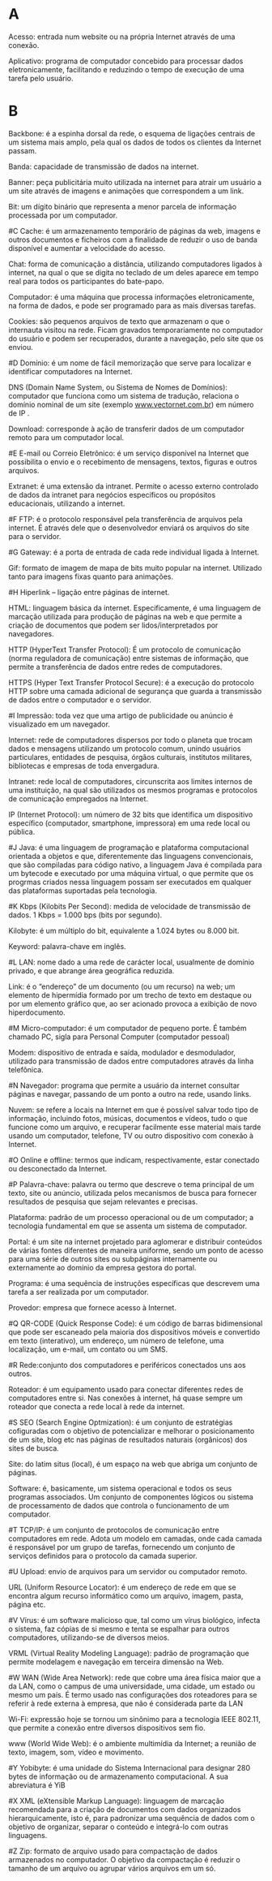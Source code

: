 # A

Acesso: entrada num website ou na própria Internet através de uma conexão.

Aplicativo: programa de computador concebido para processar dados eletronicamente, facilitando e reduzindo o tempo de execução de uma tarefa pelo usuário.

 

# B
Backbone: é a espinha dorsal da rede, o esquema de ligações centrais de um sistema mais amplo, pela qual os dados de todos os clientes da Internet passam.

Banda: capacidade de transmissão de dados na internet.

Banner: peça publicitária muito utilizada na internet para atrair um usuário a um site através de imagens e animações que correspondem a um link.

Bit: um dígito binário que representa a menor parcela de informação processada por um computador.

 

#C
Cache: é um armazenamento temporário de páginas da web, imagens e outros documentos e ficheiros com a finalidade de reduzir o uso de banda disponível e aumentar a velocidade do acesso.

Chat: forma de comunicação a distância, utilizando computadores ligados à internet, na qual o que se digita no teclado de um deles aparece em tempo real para todos os participantes do bate-papo.

Computador: é uma máquina que processa informações eletronicamente, na forma de dados, e pode ser programado para as mais diversas tarefas.

Cookies: são pequenos arquivos de texto que armazenam o que o internauta visitou na rede. Ficam gravados temporariamente no computador do usuário e podem ser recuperados, durante a navegação, pelo site que os enviou.

 

#D
Domínio: é um nome de fácil memorização que serve para localizar e identificar computadores na Internet.

DNS (Domain Name System, ou Sistema de Nomes de Domínios): computador que funciona como um sistema de tradução, relaciona o domínio nominal de um site (exemplo www.vectornet.com.br) em número de IP .

Download: corresponde à ação de transferir dados de um computador remoto para um computador local.

#E
E-mail ou Correio Eletrônico:  é um serviço disponível na Internet que possibilita o envio e o recebimento de mensagens, textos, figuras e outros arquivos.

Extranet: é uma extensão da intranet. Permite o acesso externo controlado de dados da intranet para negócios específicos ou propósitos educacionais, utilizando a internet.

 

#F
FTP: é o protocolo responsável pela transferência de arquivos pela internet. É através dele que o desenvolvedor enviará os arquivos do site para o servidor.

 

#G
Gateway: é a porta de entrada de cada rede individual ligada à Internet.

Gif: formato de imagem de mapa de bits muito popular na internet. Utilizado tanto para imagens fixas quanto para animações.

 

#H
Hiperlink – ligação entre páginas de internet.

HTML: linguagem básica da internet. Especificamente, é uma linguagem  de marcação utilizada para produção de páginas na web e que permite a criação de documentos que podem ser lidos/interpretados por navegadores.

HTTP (HyperText Transfer Protocol): É um protocolo de comunicação (norma reguladora de comunicação) entre sistemas de informação, que permite a transferência de dados entre redes de computadores.

HTTPS (Hyper Text Transfer Protocol Secure): é a execução do protocolo HTTP sobre uma camada adicional de segurança que  guarda a transmissão de dados entre o computador e o servidor.

 

#I
Impressão:  toda vez que uma artigo de publicidade ou anúncio é visualizado em um navegador.

Internet: rede de computadores dispersos por todo o planeta que trocam dados e mensagens utilizando um protocolo comum, unindo usuários particulares, entidades de pesquisa, órgãos culturais, institutos militares, bibliotecas e empresas de toda envergadura.

Intranet: rede local de computadores, circunscrita aos limites internos de uma instituição, na qual são utilizados os mesmos programas e protocolos de comunicação empregados na Internet.

IP (Internet Protocol): um número de 32 bits que identifica um dispositivo específico (computador, smartphone, impressora) em uma rede local ou pública.

 

#J
Java: é uma linguagem de programação e plataforma computacional orientada a objetos e que, diferentemente das linguagens convencionais, que são compiladas para código nativo, a linguagem Java é compilada para um bytecode e executado por uma máquina virtual, o que permite que os progrmas criados nessa linguagem possam ser executados em qualquer das plataformas suportadas pela tecnologia.

 

#K
Kbps (Kilobits Per Second): medida de velocidade de transmissão de dados. 1 Kbps = 1.000 bps (bits por segundo).

Kilobyte: é um múltiplo do bit, equivalente a 1.024 bytes  ou 8.000 bit.

Keyword: palavra-chave em inglês.

 

#L
LAN: nome dado a uma rede de carácter local, usualmente de domínio privado, e que abrange área geográfica reduzida.

Link: é o “endereço” de um documento (ou um recurso) na web; um elemento de hipermídia formado por um trecho de texto em destaque ou por um elemento gráfico que, ao ser acionado provoca a exibição de novo hiperdocumento.

 

#M
Micro-computador: é um computador de pequeno porte. É também chamado PC, sigla para Personal Computer (computador pessoal)

Modem: dispositivo de entrada e saída, modulador e desmodulador, utilizado para transmissão de dados entre computadores através da linha telefônica.

 

#N
Navegador: programa que permite a usuário da internet consultar páginas e navegar, passando de um ponto a outro na rede, usando links.

Nuvem: se refere a locais na Internet em que é possível salvar todo tipo de informação, incluindo fotos, músicas, documentos e vídeos, tudo o que funcione como um arquivo, e recuperar facilmente esse material mais tarde usando um computador, telefone, TV ou outro dispositivo com conexão à Internet.

 

#O
Online e offline: termos que indicam, respectivamente, estar conectado ou desconectado da Internet.

 

#P
Palavra-chave: palavra ou termo que descreve o tema principal de um texto, site ou anúncio, utilizada pelos mecanismos de busca para fornecer resultados de pesquisa que sejam relevantes e precisas.

Plataforma: padrão de um processo operacional ou de um computador; a tecnologia fundamental em que se assenta um sistema de computador.

Portal: é um site na internet projetado para aglomerar e distribuir conteúdos de várias fontes diferentes de maneira uniforme, sendo um ponto de acesso para uma série de outros sites ou subpáginas internamente ou externamente ao domínio da empresa gestora do portal.

Programa: é uma sequência de instruções específicas que descrevem uma tarefa a ser realizada por um computador.

Provedor: empresa que fornece acesso à  Internet.

 

#Q
QR-CODE (Quick Response Code): é um código de barras bidimensional que pode ser escaneado pela maioria dos dispositivos móveis e convertido em texto (interativo), um endereço, um número de telefone, uma localização, um e-mail, um contato ou um SMS.

 

#R
Rede:conjunto dos computadores e periféricos conectados uns aos outros.

Roteador: é um equipamento usado para conectar diferentes redes de computadores entre si. Nas conexões à internet, há quase sempre um roteador que conecta a rede local à rede da internet.

 

#S
SEO (Search Engine Optmization): é um conjunto de estratégias cofiguradas com o objetivo de potencializar e melhorar o posicionamento de um site, blog etc nas páginas de resultados naturais (orgânicos) dos sites de busca.

Site: do latim situs (local), é um espaço na web que abriga um conjunto de páginas.

Software: é, basicamente, um sistema operacional e todos os seus programas associados. Um conjunto de componentes lógicos ou sistema de processamento de dados que controla o funcionamento de um computador.

 

#T
TCP/IP: é um conjunto de protocolos de comunicação entre computadores em rede. Adota um modelo em camadas, onde cada camada é responsável por um grupo de tarefas, fornecendo um conjunto de serviços definidos para o protocolo da camada superior.

 

#U
Upload: envio de arquivos para um servidor ou computador remoto.

URL (Uniform Resource Locator): é um endereço de rede em que se encontra algum recurso informático como um arquivo, imagem, pasta, página etc.

 

#V
Vírus: é um software malicioso que, tal como um vírus biológico, infecta o sistema, faz cópias de si mesmo e tenta se espalhar para outros computadores, utilizando-se de diversos meios.

VRML (Virtual Reality Modeling Language):  padrão de programação que permite modelagem e navegação em terceira dimensão na Web.

 

#W
WAN (Wide Area Network): rede que cobre uma área física maior que a da LAN, como o campus de uma universidade, uma cidade, um estado ou mesmo um país. É termo usado nas configurações dos roteadores para se referir à rede externa à empresa, que não é considerada parte da LAN

Wi-Fi:  expressão hoje se tornou um sinônimo para a tecnologia IEEE 802.11, que permite a conexão entre diversos dispositivos sem fio.

www (World Wide Web): é o ambiente multimídia da Internet; a reunião de texto, imagem, som, vídeo e movimento.

 

#Y
Yobibyte: é uma unidade do Sistema Internacional para designar 280 bytes de informação ou de armazenamento computacional. A sua abreviatura é YiB

 

#X
XML (eXtensible Markup Language): linguagem de marcação recomendada para a criação de documentos com dados organizados hierarquicamente, isto é, para padronizar uma sequência de dados com o objetivo de organizar, separar o conteúdo e integrá-lo com outras linguagens.

 

#Z
Zip: formato de arquivo usado para compactação de dados armazenados no computador. O objetivo da compactação é reduzir o tamanho de um arquivo ou agrupar vários arquivos em um só.